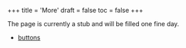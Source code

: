 +++
title = 'More'
draft = false
toc = false
+++

The page is currently a stub and will be filled one fine day.

- [buttons](buttons.md)

